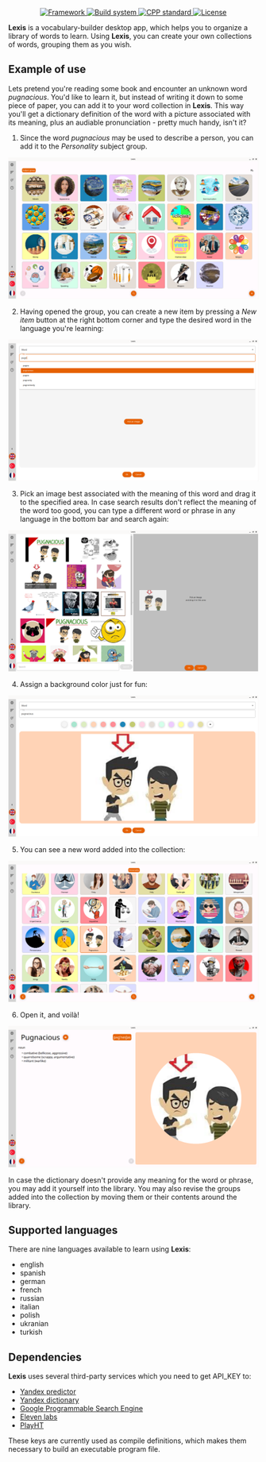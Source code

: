 <p align="center">
 <a href="https://www.qt.io/download-open-source">
   <img alt="Framework" src="https://img.shields.io/badge/Framework-Qt-59F722?style=for-the-badge">
 </a>
 <a href="https://cmake.org/">
   <img alt="Build system" src="https://img.shields.io/badge/Build_system-CMake-F72422?style=for-the-badge">
 </a>
 <a href="https://en.cppreference.com/w/cpp/23">
   <img alt="CPP standard" src="https://img.shields.io/badge/C%2B%2B_standard-23-lightblue?style=for-the-badge">
 </a>
 <a href="https://github.com/eliaseamus/lexis/blob/main/LICENSE">
   <img alt="License" src="https://img.shields.io/badge/License-GPL--3.0-blue?style=for-the-badge">
 </a>
</p>

**Lexis** is a vocabulary-builder desktop app, which helps you to organize a library of words to learn.
Using **Lexis**, you can create your own collections of words, grouping them as you wish.

## Example of use
Lets pretend you're reading some book and encounter an unknown word *pugnacious*.
You'd like to learn it, but instead of writing it down to some piece of paper, you can add it to your word
collection in **Lexis**. This way you'll get a dictionary definition of the word with a picture associated with
its meaning, plus an audiable pronunciation - pretty much handy, isn't it?

1. Since the word *pugnacious* may be used to describe a person, you can add it to the *Personality* subject group.

![Collection](docs/images/collection.png)

2. Having opened the group, you can create a new item by pressing a *New item* button at the right bottom corner and type
the desired word in the language you're learning:

![New word](docs/images/add_new_word.png)

3. Pick an image best associated with the meaning of this word and drag it to the specified area. In case search results don't
reflect the meaning of the word too good, you can type a different word or phrase in any language in the bottom bar and search again: 

![Pick image](docs/images/pick_image.png)

4. Assign a background color just for fun:

![Assign color](docs/images/assign_color.png)

5. You can see a new word added into the collection:

![New word](docs/images/new_word_added.png)

6. Open it, and voilà!

![Word card](docs/images/word_card.png)

In case the dictionary doesn't provide any meaning for the word or phrase, you may add it yourself into the library.
You may also revise the groups added into the collection by moving them or their contents around the library.

## Supported languages
There are nine languages available to learn using **Lexis**:
- english
- spanish
- german
- french
- russian
- italian
- polish
- ukranian
- turkish

## Dependencies
**Lexis** uses several third-party services which you need to get API_KEY to:
- [Yandex predictor](https://yandex.com/dev/predictor/)
- [Yandex dictionary](https://yandex.com/dev/dictionary)
- [Google Programmable Search Engine](https://programmablesearchengine.google.com/about/)
- [Eleven labs](https://elevenlabs.io/)
- [PlayHT](https://play.ht/)

These keys are currently used as compile definitions, which makes them necessary to build an executable program file.
